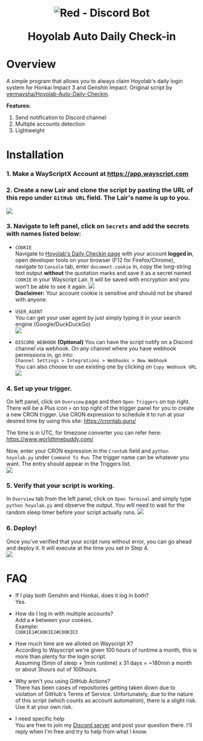 <h1 align="center">
  <img src="https://imgur.com/L54eATql.png" alt="Red - Discord Bot">
  <p><b>Hoyolab Auto Daily Check-in</b></p>
</h1>

# Overview
A simple program that allows you to always claim Hoyolab's daily login system for Honkai Impact 3 and Genshin Impact. Original script by [vermaysha/Hoyolab-Auto-Daily-Checkin](https://github.com/vermaysha/Hoyolab-Auto-Daily-Checkin).

**Features:**
1. Send notification to Discord channel
2. Multiple accounts detection
3. Lightweight

# Installation
### 1. Make a WayScriptX Account at https://app.wayscript.com

### 2. Create a new Lair and clone the script by pasting the URL of this repo under `GitHub URL` field. The Lair's name is up to you.  
![](images/1.png)

### 3. Navigate to left panel, click on `Secrets` and add the secrets with names listed below:
- `COOKIE`  
Navigate to [Hoyolab's Daily Checkin page](https://act.hoyolab.com/ys/event/signin-sea-v3/index.html?act_id=e202102251931481&lang=en-us) with your account __logged in__, open developer tools on your browser (F12 for Firefox/Chrome), navigate to `Console` tab, enter `document.cookie` in, copy the long-string text output **without** the quotation marks and save it as a secret named `COOKIE` in your Wayscript Lair. It will be saved with encryption and you won't be able to see it again.
![](images/3.png)  
**Disclaimer:** Your account cookie is sensitive and should not be shared with anyone.

- `USER_AGENT`  
You can get your user agent by just simply typing it in your search engine (Google/DuckDuckGo)  
![](images/4.png)

- `DISCORD_WEBHOOK` **(Optional)**
You can have the script notify on a Discord channel via webhook. On any channel where you have webhook permissions in, go into:  
`Channel Settings > Integrations > Webhooks > New Webhook`  
You can also choose to use existing one by clicking on `Copy Webhook URL`  
![](images/5.png)

### 4. Set up your trigger.
On left panel, click on `Overview` page and then `Open Triggers` on top right. There will be a Plus icon `+` on top right of the trigger panel for you to create a new CRON trigger. Use CRON expression to schedule it to run at your desired time by using this site: https://crontab.guru/  

The time is in UTC, for timezone converter you can refer here: https://www.worldtimebuddy.com/  

Now, enter your CRON expression in the `Crontab` field and `python hoyolab.py` under `Command To Run`. The trigger name can be whatever you want. The entry should appear in the Triggers list.  
![](images/6.png)

### 5. Verify that your script is working.
In `Overview` tab from the left panel, click on `Open Terminal` and simply type `python hoyolab.py` and observe the output. You will need to wait for the random sleep timer before your script actually runs.
![](images/7.png) 

### 6. Deploy!
Once you've verified that your script runs without error, you can go ahead and deploy it. It will execute at the time you set in Step 4.  
![](https://i.imgur.com/UJbdZLF.png)

# FAQ 
- If I play both Genshin and Honkai, does it log in both?  
Yes.

- How do I log in with multiple accounts?  
Add a `#` between your cookies.  
Example:  
```COOKIE1#COOKIE2#COOKIE3```

- How much time are we alloted on Wayscript X?  
According to Wayscript we're given 100 hours of runtime a month, this is more than plenty for the login script.  
Assuming (5min of sleep + 1min runtime) x 31 days = ~180min a month or about 3hours out of 100hours.

- Why aren't you using GitHub Actions?  
There has been cases of repositories getting taken down due to violation of GitHub's Terms of Service. Unfortunately, due to the nature of this script (which counts as account automation), there is a slight risk. Use it at your own risk.

- I need specific help  
You are free to join my [Discord server](https://dsc.gg/transience) and post your question there. I'll reply when I'm free and try to help from what I know.
